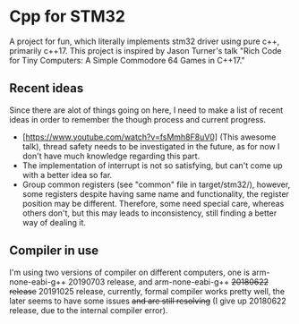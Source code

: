 # Cpp for STM32
A project for fun, which literally implements stm32 driver using pure c++, primarily c++17. This project is inspired by Jason Turner's talk "Rich Code for Tiny Computers: A Simple Commodore 64 Games in C++17."
## Recent ideas
Since there are alot of things going on here, I need to make a list of recent ideas in order to remember the though process and current progress.
- [https://www.youtube.com/watch?v=fsMmh8F8uV0] (This awesome talk), thread safety needs to be investigated in the future, as for now I don't have much knowledge regarding this part.
- The implementation of interrupt is not so satisfying, but can't come up with a better idea so far.
- Group common registers (see "common" file in target/stm32/), however, some registers despite having same name and functionality, the register position may be different. Therefore, some need special care, whereas others don't, but this may leads to inconsistency, still finding a better way of dealing it.
## Compiler in use
I'm using two versions of compiler on different computers, one is arm-none-eabi-g++ 20190703 release, and arm-none-eabi-g++ <del>20180622 release</del> 20191025 release, currently, formal compiler works pretty well, the later seems to have some issues <del>and are still resolving</del> (I give up 20180622 release, due to the internal compiler error).
